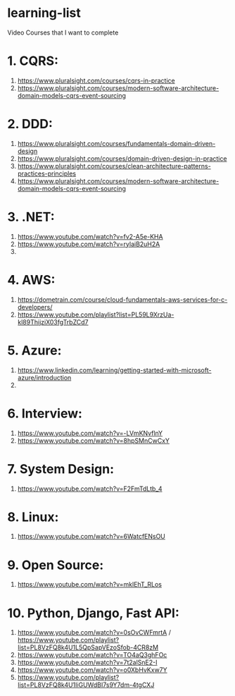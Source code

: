 # learning-list
Video Courses that I want to complete

# 1. CQRS:
   1. https://www.pluralsight.com/courses/cqrs-in-practice
   2. https://www.pluralsight.com/courses/modern-software-architecture-domain-models-cqrs-event-sourcing 
# 2. DDD:
   1. https://www.pluralsight.com/courses/fundamentals-domain-driven-design
   2. https://www.pluralsight.com/courses/domain-driven-design-in-practice
   3. https://www.pluralsight.com/courses/clean-architecture-patterns-practices-principles
   4. https://www.pluralsight.com/courses/modern-software-architecture-domain-models-cqrs-event-sourcing
# 3. .NET:
   1. https://www.youtube.com/watch?v=fv2-A5e-KHA
   2. https://www.youtube.com/watch?v=rylaiB2uH2A
   3. 
# 4. AWS:
   1. https://dometrain.com/course/cloud-fundamentals-aws-services-for-c-developers/
   2. https://www.youtube.com/playlist?list=PL59L9XrzUa-kl89ThijziX03fgTrbZCd7
# 5. Azure:
   1. https://www.linkedin.com/learning/getting-started-with-microsoft-azure/introduction
   2. 
# 6. Interview:
   1. https://www.youtube.com/watch?v=-LVmKNvflnY
   2. https://www.youtube.com/watch?v=8hpSMnCwCxY
# 7. System Design:
   1. https://www.youtube.com/watch?v=F2FmTdLtb_4
# 8. Linux:
   1. https://www.youtube.com/watch?v=6WatcfENsOU
# 9. Open Source:
   1. https://www.youtube.com/watch?v=mklEhT_RLos
# 10. Python, Django, Fast API:
   1. https://www.youtube.com/watch?v=0sOvCWFmrtA / https://www.youtube.com/playlist?list=PL8VzFQ8k4U1L5QpSapVEzoSfob-4CR8zM
   2. https://www.youtube.com/watch?v=TO4aQ3ghFOc
   3. https://www.youtube.com/watch?v=7t2alSnE2-I
   4. https://www.youtube.com/watch?v=o0XbHvKxw7Y
   5. https://www.youtube.com/playlist?list=PL8VzFQ8k4U1IiGUWdBI7s9Y7dm-4tgCXJ
